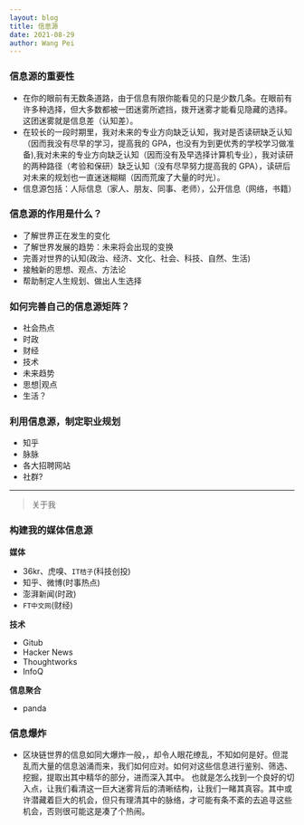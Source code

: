 ```yaml
---
layout: blog
title: 信息源
date: 2021-08-29
author: Wang Pei
---
```


### 信息源的重要性

- 在你的眼前有无数条道路，由于信息有限你能看见的只是少数几条。在眼前有许多种选择，但大多数都被一团迷雾所遮挡，拨开迷雾才能看见隐藏的选择。这团迷雾就是信息差（认知差）。
- 在较长的一段时期里，我对未来的专业方向缺乏认知，我对是否读研缺乏认知（因而我没有尽早的学习，提高我的 GPA，也没有为到更优秀的学校学习做准备),我对未来的专业方向缺乏认知（因而没有及早选择计算机专业），我对读研的两种路径（考验和保研）缺乏认知（没有尽早努力提高我的 GPA），读研后对未来的规划也一直迷迷糊糊（因而荒废了大量的时光）。
- 信息源包括：人际信息（家人、朋友、同事、老师），公开信息（网络，书籍）

### 信息源的作用是什么？

- 了解世界正在发生的变化
- 了解世界发展的趋势：未来将会出现的变换
- 完善对世界的认知(政治、经济、文化、社会、科技、自然、生活)
- 接触新的思想、观点、方法论
- 帮助制定人生规划、做出人生选择

### 如何完善自己的信息源矩阵？

- 社会热点
- 时政
- 财经
- 技术
- 未来趋势
- 思想|观点
- 生活？

### 利用信息源，制定职业规划

- 知乎
- 脉脉
- 各大招聘网站
- 社群?

---

> 关于我

### 构建我的媒体信息源

**媒体**

- 36kr、虎嗅、`IT桔子`(科技创投)
- 知乎、微博(时事热点)
- 澎湃新闻(时政)
- `FT中文网`(财经)

**技术**

- Gitub
- Hacker News
- Thoughtworks
- InfoQ

**信息聚合**

- panda

### 信息爆炸

- 区块链世界的信息如同大爆炸一般，，却令人眼花缭乱，不知如何是好。但混乱而大量的信息汹涌而来，我们如何应对。如何对这些信息进行鉴别、筛选、挖掘，提取出其中精华的部分，进而深入其中。 也就是怎么找到一个良好的切入点，让我们看清这一巨大迷雾背后的清晰结构，让我们一睹其真容。其中或许潜藏着巨大的机会，但只有理清其中的脉络，才可能有条不紊的去追寻这些机会，否则很可能这是凑了个热闹。
